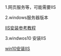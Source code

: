 1.网页服务等，可能需要IIS

2.windows服务器版本

[IIS安装参考教程](https://blog.csdn.net/Leewayah/article/details/129415698)

3.windwos10 安装IIS

[win10安装IIS](https://blog.csdn.net/weixin_43475992/article/details/120290715)
